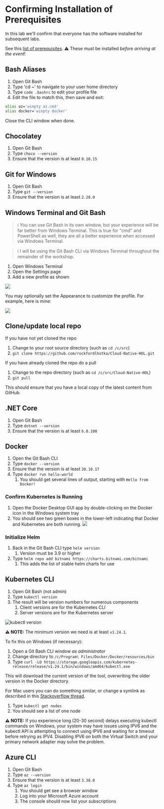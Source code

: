 # Confirming Installation of Prerequisites

In this lab we'll confirm that everyone has the software installed for subsequent labs.

See this [list of prerequisites](https://github.com/rockfordlhotka/Cloud-Native-HOL/blob/master/docs/prerequisites.md). ⚠ These must be installed _before arriving at the event_!

## Bash Aliases

1. Open Git Bash
1. Type 'cd ~' to navigate to your user home directory
1. Type `code .bashrc` to edit your profile file
1. Edit the file to match this, then save and exit:

```bash
alias az='winpty az.cmd'
alias docker='winpty docker'
```

Close the CLI window when done.

## Chocolatey

1. Open Git Bash
1. Type `choco --version`
1. Ensure that the version is at least `0.10.15`

## Git for Windows

1. Open Git Bash
1. Type `git --version`
1. Ensure that the version is at least `2.28.0`

## Windows Terminal and Git Bash

> ℹ You can use Git Bash in its own window, but your experience will be far better from Windows Terminal. This is true for "cmd" and PowerShell as well, they are all a better experience when accessed via Windows Terminal.

> ℹ I will be using the Git Bash CLI via Windows Terminal throughout the remainder of the workshop.

1. Open Windows Terminal
1. Open the Settings page
1. Add a new profile as shown

![](images/git-bash-wt.png)

You may optionally set the Appearance to customize the profile. For example, here is mine:

![](images/git-bash-wt-appearance.png)

## Clone/update local repo

If you have not yet cloned the repo

1. Change to your root source directory (such as `cd /c/src`)
1. `git clone https://github.com/rockfordlhotka/Cloud-Native-HOL.git`

If you have already cloned the repo do a pull

1. Change to the repo directory (such as `cd /c/src/Cloud-Native-HOL`)
1. `git pull`

This should ensure that you have a local copy of the latest content from GitHub.

## .NET Core

1. Open Git Bash
1. Type `dotnet --version`
1. Ensure that the version is at least `6.0.100`

## Docker

1. Open the Git Bash CLI
1. Type `docker --version`
1. Ensure that the version is at least `20.10.17`
1. Type `docker run hello-world`
   1. You should get several lines of output, starting with `Hello from Docker!`

### Confirm Kubernetes is Running

1. Open the Docker Desktop GUI app by double-clicking on the Docker icon in the Windows system tray
1. You should see two green boxes in the lower-left indicating that Docker and Kubernetes are both running. ![](images/docker-k8s.png)

### Initialize Helm

1. Back in the Git Bash CLI type `helm version`
   1. Version must be 3.9 or higher
1. Type `helm repo add bitnami https://charts.bitnami.com/bitnami`
   1. This adds the list of stable helm charts for use

## Kubernetes CLI

1. Open Git Bash (not admin)
1. Type `kubectl version`
1. The result will be version numbers for numerous components
   1. Client versions are for the Kubernetes CLI
   2. Server versions are for the Kubernetes server

![kubectl version](images/kubectlversion.png)

**⚠ NOTE:** The minimum version we need is at least `v1.24.1`.

To fix this on Windows (if necessary):

1. Open a Git Bash CLI window _as administrator_
1. Change directory to `/c/Program\ Files/Docker/Docker/resources/bin`
1. Type `curl -LO https://storage.googleapis.com/kubernetes-release/release/v1.24.1/bin/windows/amd64/kubectl.exe`

This will download the current version of the tool, overwriting the older version in the Docker directory.

For Mac users you can do something similar, or change a symlink as described in this [Stackoverflow thread](https://stackoverflow.com/questions/55417410/kubernetes-create-deployment-unexpected-schemaerror).

1. Type `kubectl get nodes`
1. You should see a list of one node

**⚠ NOTE:** If you experience long (20-30 second) delays executing kubectl commands on Windows, your system may have issues using IPV6 and the kubectl API is attempting to connect using IPV6 and waiting for a timeout before retrying as IPV4. Disabling IPV6 on both the Virtual Switch and your primary network adapter may solve the problem.

## Azure CLI

1. Open Git Bash
1. Type `az --version`
1. Ensure that the version is at least `3.38.0`
1. Type `az login`
   1. You should get see a browser window
   1. Log into your Microsoft Azure account
   1. The console should now list your subscriptions
